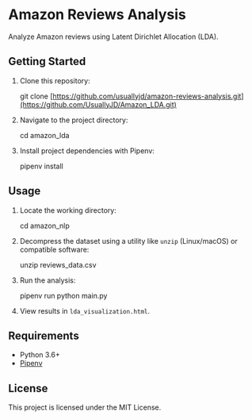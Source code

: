 # Amazon Reviews Analysis

Analyze Amazon reviews using Latent Dirichlet Allocation (LDA).

## Getting Started

1. Clone this repository:

   git clone [https://github.com/usuallyjd/amazon-reviews-analysis.git](https://github.com/UsuallyJD/Amazon_LDA.git)

2. Navigate to the project directory:

   cd amazon_lda

3. Install project dependencies with Pipenv:

   pipenv install

## Usage

1. Locate the working directory:
   
   cd amazon_nlp

2. Decompress the dataset using a utility like `unzip` (Linux/macOS) or compatible software:

   unzip reviews_data.csv

3. Run the analysis:

   pipenv run python main.py

4. View results in `lda_visualization.html`.

## Requirements

- Python 3.6+
- [Pipenv](https://pipenv.pypa.io/en/latest/)

## License

This project is licensed under the MIT License.

